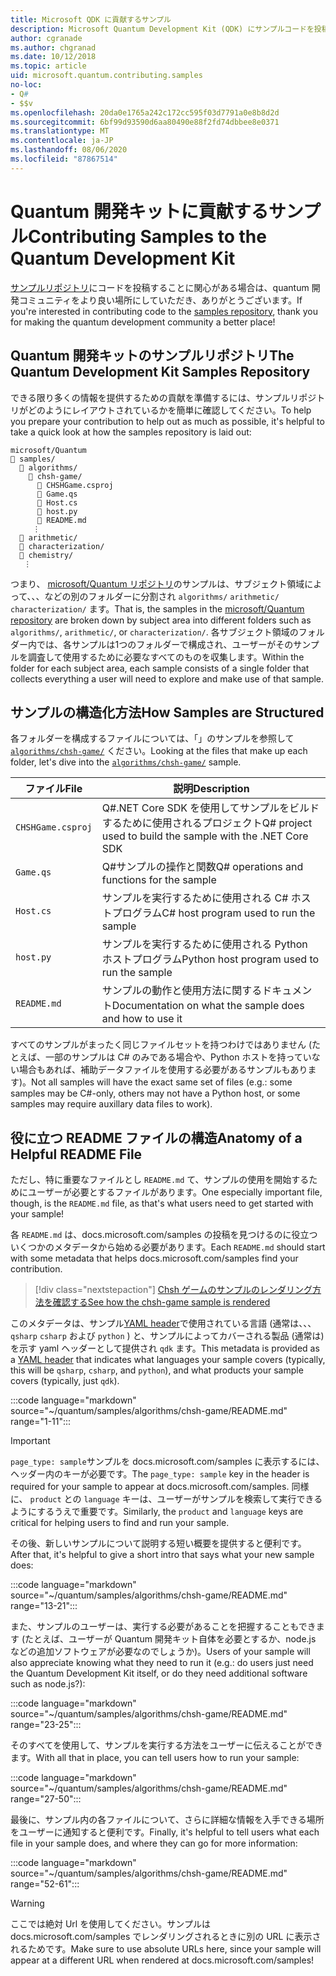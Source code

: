 ```yaml
---
title: Microsoft QDK に貢献するサンプル
description: Microsoft Quantum Development Kit (QDK) にサンプルコードを投稿する方法について説明します。
author: cgranade
ms.author: chgranad
ms.date: 10/12/2018
ms.topic: article
uid: microsoft.quantum.contributing.samples
no-loc:
- Q#
- $$v
ms.openlocfilehash: 20da0e1765a242c172cc595f03d7791a0e8b8d2d
ms.sourcegitcommit: 6bf99d93590d6aa80490e88f2fd74dbbee8e0371
ms.translationtype: MT
ms.contentlocale: ja-JP
ms.lasthandoff: 08/06/2020
ms.locfileid: "87867514"
---
```

# <a name="contributing-samples-to-the-quantum-development-kit"></a><span data-ttu-id="15d9a-103">Quantum 開発キットに貢献するサンプル</span><span class="sxs-lookup"><span data-stu-id="15d9a-103">Contributing Samples to the Quantum Development Kit</span></span>

<span data-ttu-id="15d9a-104">[サンプルリポジトリ](https://github.com/Microsoft/Quantum)にコードを投稿することに関心がある場合は、quantum 開発コミュニティをより良い場所にしていただき、ありがとうございます。</span><span class="sxs-lookup"><span data-stu-id="15d9a-104">If you're interested in contributing code to the [samples repository](https://github.com/Microsoft/Quantum), thank you for making the quantum development community a better place!</span></span>

## <a name="the-quantum-development-kit-samples-repository"></a><span data-ttu-id="15d9a-105">Quantum 開発キットのサンプルリポジトリ</span><span class="sxs-lookup"><span data-stu-id="15d9a-105">The Quantum Development Kit Samples Repository</span></span>

<span data-ttu-id="15d9a-106">できる限り多くの情報を提供するための貢献を準備するには、サンプルリポジトリがどのようにレイアウトされているかを簡単に確認してください。</span><span class="sxs-lookup"><span data-stu-id="15d9a-106">To help you prepare your contribution to help out as much as possible, it's helpful to take a quick look at how the samples repository is laid out:</span></span>

```plaintext
microsoft/Quantum
📁 samples/
  📁 algorithms/
    📁 chsh-game/
      📝 CHSHGame.csproj
      📝 Game.qs
      📝 Host.cs
      📝 host.py
      📝 README.md
     ⋮
  📁 arithmetic/
  📁 characterization/
  📁 chemistry/
   ⋮
```

<span data-ttu-id="15d9a-107">つまり、 [microsoft/Quantum リポジトリ](https://github.com/microsoft/Quantum)のサンプルは、サブジェクト領域によって、、、などの別のフォルダーに分割され `algorithms/` `arithmetic/` `characterization/` ます。</span><span class="sxs-lookup"><span data-stu-id="15d9a-107">That is, the samples in the [microsoft/Quantum repository](https://github.com/microsoft/Quantum) are broken down by subject area into different folders such as `algorithms/`, `arithmetic/`, or `characterization/`.</span></span>
<span data-ttu-id="15d9a-108">各サブジェクト領域のフォルダー内では、各サンプルは1つのフォルダーで構成され、ユーザーがそのサンプルを調査して使用するために必要なすべてのものを収集します。</span><span class="sxs-lookup"><span data-stu-id="15d9a-108">Within the folder for each subject area, each sample consists of a single folder that collects everything a user will need to explore and make use of that sample.</span></span>

## <a name="how-samples-are-structured"></a><span data-ttu-id="15d9a-109">サンプルの構造化方法</span><span class="sxs-lookup"><span data-stu-id="15d9a-109">How Samples are Structured</span></span>

<span data-ttu-id="15d9a-110">各フォルダーを構成するファイルについては、「」のサンプルを参照して [`algorithms/chsh-game/`](https://github.com/microsoft/Quantum/tree/master/samples/algorithms/chsh-game) ください。</span><span class="sxs-lookup"><span data-stu-id="15d9a-110">Looking at the files that make up each folder, let's dive into the [`algorithms/chsh-game/`](https://github.com/microsoft/Quantum/tree/master/samples/algorithms/chsh-game) sample.</span></span>

| <span data-ttu-id="15d9a-111">ファイル</span><span class="sxs-lookup"><span data-stu-id="15d9a-111">File</span></span>              | <span data-ttu-id="15d9a-112">説明</span><span class="sxs-lookup"><span data-stu-id="15d9a-112">Description</span></span>                                                |
|-------------------|------------------------------------------------------------|
| `CHSHGame.csproj` | <span data-ttu-id="15d9a-113">Q#.NET Core SDK を使用してサンプルをビルドするために使用されるプロジェクト</span><span class="sxs-lookup"><span data-stu-id="15d9a-113">Q# project used to build the sample with the .NET Core SDK</span></span> |
| `Game.qs`         | <span data-ttu-id="15d9a-114">Q#サンプルの操作と関数</span><span class="sxs-lookup"><span data-stu-id="15d9a-114">Q# operations and functions for the sample</span></span>                 |
| `Host.cs`         | <span data-ttu-id="15d9a-115">サンプルを実行するために使用される C# ホストプログラム</span><span class="sxs-lookup"><span data-stu-id="15d9a-115">C# host program used to run the sample</span></span>                     |
| `host.py`         | <span data-ttu-id="15d9a-116">サンプルを実行するために使用される Python ホストプログラム</span><span class="sxs-lookup"><span data-stu-id="15d9a-116">Python host program used to run the sample</span></span>                 |
| `README.md`       | <span data-ttu-id="15d9a-117">サンプルの動作と使用方法に関するドキュメント</span><span class="sxs-lookup"><span data-stu-id="15d9a-117">Documentation on what the sample does and how to use it</span></span>    |

<span data-ttu-id="15d9a-118">すべてのサンプルがまったく同じファイルセットを持つわけではありません (たとえば、一部のサンプルは C# のみである場合や、Python ホストを持っていない場合もあれば、補助データファイルを使用する必要があるサンプルもあります)。</span><span class="sxs-lookup"><span data-stu-id="15d9a-118">Not all samples will have the exact same set of files (e.g.: some samples may be C#-only, others may not have a Python host, or some samples may require auxillary data files to work).</span></span>

## <a name="anatomy-of-a-helpful-readme-file"></a><span data-ttu-id="15d9a-119">役に立つ README ファイルの構造</span><span class="sxs-lookup"><span data-stu-id="15d9a-119">Anatomy of a Helpful README File</span></span>

<span data-ttu-id="15d9a-120">ただし、特に重要なファイルとし `README.md` て、サンプルの使用を開始するためにユーザーが必要とするファイルがあります。</span><span class="sxs-lookup"><span data-stu-id="15d9a-120">One especially important file, though, is the `README.md` file, as that's what users need to get started with your sample!</span></span>

<span data-ttu-id="15d9a-121">各 `README.md` は、docs.microsoft.com/samples の投稿を見つけるのに役立ついくつかのメタデータから始める必要があります。</span><span class="sxs-lookup"><span data-stu-id="15d9a-121">Each `README.md` should start with some metadata that helps docs.microsoft.com/samples find your contribution.</span></span>

> [!div class="nextstepaction"]
> [<span data-ttu-id="15d9a-122">Chsh ゲームのサンプルのレンダリング方法を確認する</span><span class="sxs-lookup"><span data-stu-id="15d9a-122">See how the chsh-game sample is rendered</span></span>](https://docs.microsoft.com/samples/microsoft/quantum/validating-quantum-mechanics/)

<span data-ttu-id="15d9a-123">このメタデータは、サンプル[YAML header](https://dotnet.github.io/docfx/spec/docfx_flavored_markdown.html#yaml-header)で使用されている言語 (通常は、、、 `qsharp` `csharp` および `python` ) と、サンプルによってカバーされる製品 (通常は) を示す yaml ヘッダーとして提供され `qdk` ます。</span><span class="sxs-lookup"><span data-stu-id="15d9a-123">This metadata is provided as a [YAML header](https://dotnet.github.io/docfx/spec/docfx_flavored_markdown.html#yaml-header) that indicates what languages your sample covers (typically, this will be `qsharp`, `csharp`, and `python`), and what products your sample covers (typically, just `qdk`).</span></span>

:::code language="markdown" source="~/quantum/samples/algorithms/chsh-game/README.md" range="1-11":::

> [!IMPORTANT]
> <span data-ttu-id="15d9a-124">`page_type: sample`サンプルを docs.microsoft.com/samples に表示するには、ヘッダー内のキーが必要です。</span><span class="sxs-lookup"><span data-stu-id="15d9a-124">The `page_type: sample` key in the header is required for your sample to appear at docs.microsoft.com/samples.</span></span>
> <span data-ttu-id="15d9a-125">同様に、 `product` との `language` キーは、ユーザーがサンプルを検索して実行できるようにするうえで重要です。</span><span class="sxs-lookup"><span data-stu-id="15d9a-125">Similarly, the `product` and `language` keys are critical for helping users to find and run your sample.</span></span>

<span data-ttu-id="15d9a-126">その後、新しいサンプルについて説明する短い概要を提供すると便利です。</span><span class="sxs-lookup"><span data-stu-id="15d9a-126">After that, it's helpful to give a short intro that says what your new sample does:</span></span>

:::code language="markdown" source="~/quantum/samples/algorithms/chsh-game/README.md" range="13-21":::

<span data-ttu-id="15d9a-127">また、サンプルのユーザーは、実行する必要があることを把握することもできます (たとえば、ユーザーが Quantum 開発キット自体を必要とするか、node.js などの追加ソフトウェアが必要なのでしょうか)。</span><span class="sxs-lookup"><span data-stu-id="15d9a-127">Users of your sample will also appreciate knowing what they need to run it (e.g.: do users just need the Quantum Development Kit itself, or do they need additional software such as node.js?):</span></span>

:::code language="markdown" source="~/quantum/samples/algorithms/chsh-game/README.md" range="23-25":::

<span data-ttu-id="15d9a-128">そのすべてを使用して、サンプルを実行する方法をユーザーに伝えることができます。</span><span class="sxs-lookup"><span data-stu-id="15d9a-128">With all that in place, you can tell users how to run your sample:</span></span>

:::code language="markdown" source="~/quantum/samples/algorithms/chsh-game/README.md" range="27-50":::

<span data-ttu-id="15d9a-129">最後に、サンプル内の各ファイルについて、さらに詳細な情報を入手できる場所をユーザーに通知すると便利です。</span><span class="sxs-lookup"><span data-stu-id="15d9a-129">Finally, it's helpful to tell users what each file in your sample does, and where they can go for more information:</span></span>

:::code language="markdown" source="~/quantum/samples/algorithms/chsh-game/README.md" range="52-61":::

> [!WARNING]
> <span data-ttu-id="15d9a-130">ここでは絶対 Url を使用してください。サンプルは docs.microsoft.com/samples でレンダリングされるときに別の URL に表示されるためです。</span><span class="sxs-lookup"><span data-stu-id="15d9a-130">Make sure to use absolute URLs here, since your sample will appear at a different URL when rendered at docs.microsoft.com/samples!</span></span>
